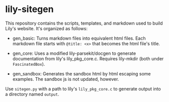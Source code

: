 lily-sitegen
============

This repository contains the scripts, templates, and markdown used to build
Lily's website. It's organized as follows:

* gen_basic: Turns markdown files into equivalent html files. Each markdown file
             starts with `@title: <x>` that becomes the html file's title.

* gen_core: Uses a modified lily-parsekit/docgen to generate documentation from
            lily's lily_pkg_core.c. Requires lily-mkdir (both under
            `FascinatedBox`).

* gen_sandbox: Generates the sandbox html by html escaping some examples. The
               sandbox js is not updated, however.

Use `sitegen.py` with a path to lily's `lily_pkg_core.c` to generate output into
a directory named `output`.
